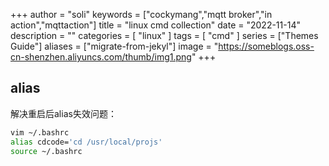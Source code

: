 +++
author = "soli"
keywords = ["cockymang","mqtt broker","in action","mqttaction"]
title = "linux cmd collection"
date = "2022-11-14"
description = ""
categories = [
"linux"
]
tags = [
"cmd"
]
series = ["Themes Guide"]
aliases = ["migrate-from-jekyl"]
image = "https://someblogs.oss-cn-shenzhen.aliyuncs.com/thumb/img1.png"
+++
<!--more-->
## alias
解决重启后alias失效问题：
```sh
vim ~/.bashrc
alias cdcode='cd /usr/local/projs'
source ~/.bashrc
```
